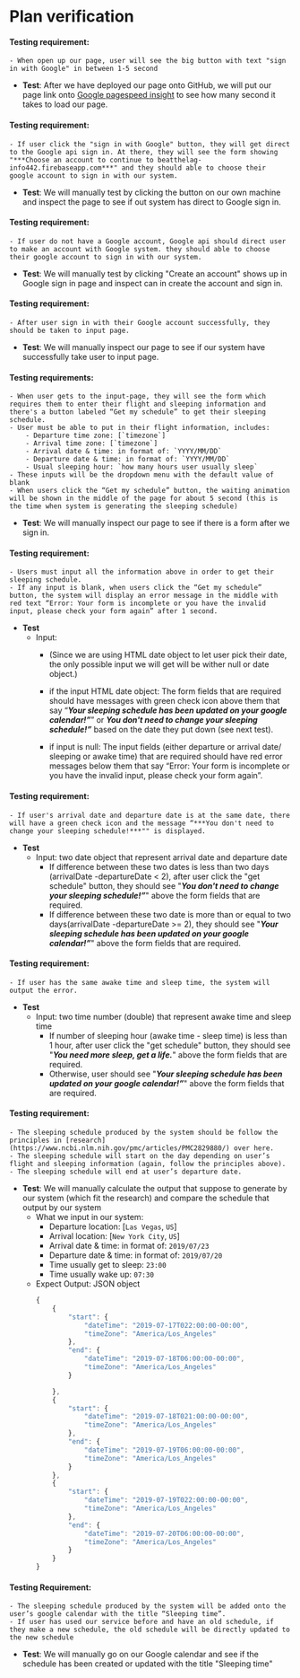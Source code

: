 # Plan verification

#### **Testing requirement**:
    - When open up our page, user will see the big button with text "sign in with Google" in between 1-5 second
- **Test**: After we have deployed our page onto GitHub, we will put our page link onto [Google pagespeed insight](https://tools.pingdom.com/#5ab7276ce5000000) to see how many second it takes to load our page.

#### **Testing requirement**:
    - If user click the "sign in with Google" button, they will get direct to the Google api sign in. At there, they will see the form showing "***Choose an account to continue to beatthelag-info442.firebaseapp.com***" and they should able to choose their google account to sign in with our system.
- **Test**: We will manually test by clicking the button on our own machine and inspect the page to see if out system has direct to Google sign in.

#### **Testing requirement**:
    - If user do not have a Google account, Google api should direct user to make an account with Google system. they should able to choose their google account to sign in with our system.
- **Test**: We will manually test by clicking "Create an account" shows up in Google sign in page and inspect can in create the account and sign in.

#### **Testing requirement**:
    - After user sign in with their Google account successfully, they should be taken to input page.
- **Test**: We will manually inspect our page to see if our system have successfully take user to input page.

#### **Testing requirements**:
    - When user gets to the input-page, they will see the form which requires them to enter their flight and sleeping information and there's a button labeled “Get my schedule” to get their sleeping schedule.
    - User must be able to put in their flight information, includes:
        - Departure time zone: [`timezone`]
        - Arrival time zone: [`timezone`]
        - Arrival date & time: in format of: `YYYY/MM/DD`  
        - Departure date & time: in format of: `YYYY/MM/DD`
        - Usual sleeping hour: `how many hours user usually sleep`
    - These inputs will be the dropdown menu with the default value of blank
    - When users click the “Get my schedule” button, the waiting animation will be shown in the middle of the page for about 5 second (this is the time when system is generating the sleeping schedule)

- **Test**: We will manually inspect our page to see if there is a form after we sign in.

#### **Testing requirement**:
    - Users must input all the information above in order to get their sleeping schedule.
    - If any input is blank, when users click the “Get my schedule” button, the system will display an error message in the middle with red text “Error: Your form is incomplete or you have the invalid input, please check your form again” after 1 second.
- **Test**
    - Input:
        - (Since we are using HTML date object to let user pick their date, the only possible input we will get will be wither null or date object.)

        - if the input HTML date object: The form fields that are required should have messages with green check icon above them that say “***Your sleeping schedule has been updated on your google calendar!”***” or ***You don't need to change your sleeping schedule!”*** based on the date they put down (see next test).

        - if input is null: The input fields (either departure or arrival date/ sleeping or awake time) that are required should have red error messages below them that say “Error: Your form is incomplete or you have the invalid input, please check your form again”.

#### **Testing requirement**:  
    - If user's arrival date and departure date is at the same date, there will have a green check icon and the message “***You don't need to change your sleeping schedule!***"" is displayed.
- **Test**
    - Input: two date object that represent arrival date and departure date  
        - If difference between these two dates is less than two days (arrivalDate -departureDate < 2), after user click the "get schedule" button, they should see "***You don't need to change your sleeping schedule!”***" above the form fields that are required.
        - If difference between these two date is more than or equal to two days(arrivalDate -departureDate >= 2), they should see "***Your sleeping schedule has been updated on your google calendar!”***" above the form fields that are required.

#### **Testing requirement**:  
    - If user has the same awake time and sleep time, the system will output the error.
- **Test**
    - Input: two time number (double) that represent awake time and sleep time  
        - If number of sleeping hour (awake time - sleep time) is less than 1 hour, after user click the "get schedule" button, they should see "***You need more sleep, get a life.***" above the form fields that are required.
        - Otherwise, user should see "***Your sleeping schedule has been updated on your google calendar!”***" above the form fields that are required.

#### **Testing requirement**:
    - The sleeping schedule produced by the system should be follow the principles in [research](https://www.ncbi.nlm.nih.gov/pmc/articles/PMC2829880/) over here.
    - The sleeping schedule will start on the day depending on user’s flight and sleeping information (again, follow the principles above).
    - The sleeping schedule will end at user’s departure date.
- **Test**: We will manually calculate the output that suppose to generate by our system (which fit the research) and compare the schedule that output by our system  
    - What we input in our system:
        - Departure location: [`Las Vegas`, `US`]
        - Arrival location: [`New York City`, `US`]
        - Arrival date & time: in format of: `2019/07/23`  
        - Departure date & time: in format of: `2019/07/20`
        - Time usually get to sleep: `23:00`
        - Time usually wake up: `07:30`
    - Expect Output: JSON object
        ```js
        {
            {
                "start": {
                    "dateTime": "2019-07-17T022:00:00-00:00",
                    "timeZone": "America/Los_Angeles"
                },
                "end": {
                    "dateTime": "2019-07-18T06:00:00-00:00",
                    "timeZone": "America/Los_Angeles"
                }

            },
            {
                "start": {
                    "dateTime": "2019-07-18T021:00:00-00:00",
                    "timeZone": "America/Los_Angeles"
                },
                "end": {
                    "dateTime": "2019-07-19T06:00:00-00:00",
                    "timeZone": "America/Los_Angeles"
                }
            },
            {
                "start": {
                    "dateTime": "2019-07-19T022:00:00-00:00",
                    "timeZone": "America/Los_Angeles"
                },
                "end": {
                    "dateTime": "2019-07-20T06:00:00-00:00",
                    "timeZone": "America/Los_Angeles"
                }
            }    
        }
        ```
#### **Testing Requirement**:
    - The sleeping schedule produced by the system will be added onto the user’s google calendar with the title “Sleeping time”.
    - If user has used our service before and have an old schedule, if they make a new schedule, the old schedule will be directly updated to the new schedule
- **Test**: We will manually go on our Google calendar and see if the schedule has been created or updated with the title "Sleeping time"
